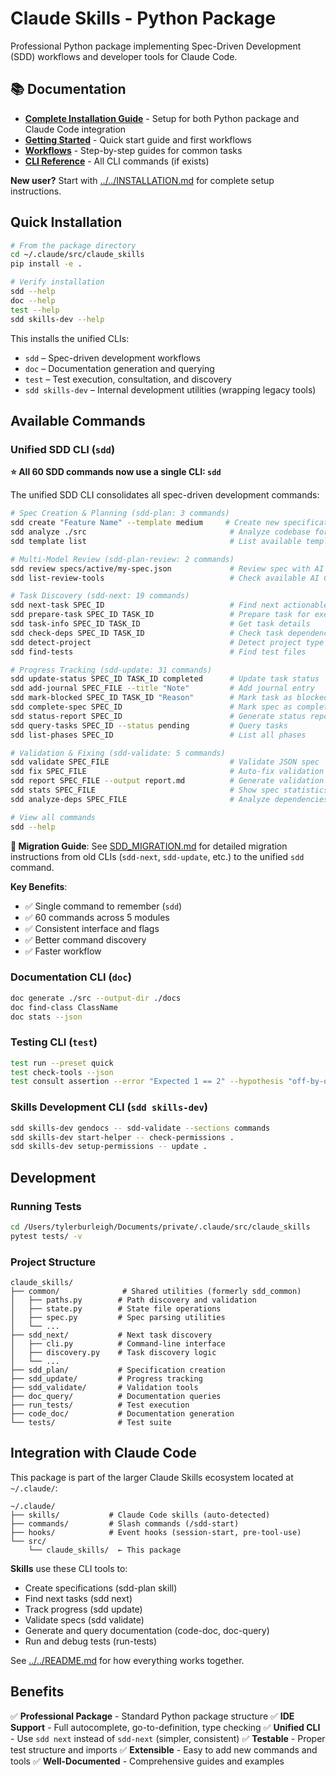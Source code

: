 # Claude Skills - Python Package

Professional Python package implementing Spec-Driven Development (SDD) workflows and developer tools for Claude Code.

## 📚 Documentation

- **[Complete Installation Guide](../../INSTALLATION.md)** - Setup for both Python package and Claude Code integration
- **[Getting Started](GETTING_STARTED.md)** - Quick start guide and first workflows
- **[Workflows](docs/workflows.md)** - Step-by-step guides for common tasks
- **[CLI Reference](docs/cli-reference.md)** - All CLI commands (if exists)

**New user?** Start with [../../INSTALLATION.md](../../INSTALLATION.md) for complete setup instructions.

## Quick Installation

```bash
# From the package directory
cd ~/.claude/src/claude_skills
pip install -e .

# Verify installation
sdd --help
doc --help
test --help
sdd skills-dev --help
```

This installs the unified CLIs:
- `sdd` – Spec-driven development workflows
- `doc` – Documentation generation and querying
- `test` – Test execution, consultation, and discovery
- `sdd skills-dev` – Internal development utilities (wrapping legacy tools)

## Available Commands

### Unified SDD CLI (`sdd`)

**⭐ All 60 SDD commands now use a single CLI: `sdd`**

The unified SDD CLI consolidates all spec-driven development commands:

```bash
# Spec Creation & Planning (sdd-plan: 3 commands)
sdd create "Feature Name" --template medium     # Create new specification
sdd analyze ./src                                # Analyze codebase for planning
sdd template list                                # List available templates

# Multi-Model Review (sdd-plan-review: 2 commands)
sdd review specs/active/my-spec.json             # Review spec with AI models
sdd list-review-tools                            # Check available AI CLI tools

# Task Discovery (sdd-next: 19 commands)
sdd next-task SPEC_ID                            # Find next actionable task
sdd prepare-task SPEC_ID TASK_ID                 # Prepare task for execution
sdd task-info SPEC_ID TASK_ID                    # Get task details
sdd check-deps SPEC_ID TASK_ID                   # Check task dependencies
sdd detect-project                               # Detect project type
sdd find-tests                                   # Find test files

# Progress Tracking (sdd-update: 31 commands)
sdd update-status SPEC_ID TASK_ID completed      # Update task status
sdd add-journal SPEC_FILE --title "Note"         # Add journal entry
sdd mark-blocked SPEC_ID TASK_ID "Reason"        # Mark task as blocked
sdd complete-spec SPEC_ID                        # Mark spec as complete
sdd status-report SPEC_ID                        # Generate status report
sdd query-tasks SPEC_ID --status pending         # Query tasks
sdd list-phases SPEC_ID                          # List all phases

# Validation & Fixing (sdd-validate: 5 commands)
sdd validate SPEC_FILE                           # Validate JSON spec
sdd fix SPEC_FILE                                # Auto-fix validation issues
sdd report SPEC_FILE --output report.md          # Generate validation report
sdd stats SPEC_FILE                              # Show spec statistics
sdd analyze-deps SPEC_FILE                       # Analyze dependencies

# View all commands
sdd --help
```

**📖 Migration Guide**: See [SDD_MIGRATION.md](./SDD_MIGRATION.md) for detailed migration instructions from old CLIs (`sdd-next`, `sdd-update`, etc.) to the unified `sdd` command.

**Key Benefits**:
- ✅ Single command to remember (`sdd`)
- ✅ 60 commands across 5 modules
- ✅ Consistent interface and flags
- ✅ Better command discovery
- ✅ Faster workflow

### Documentation CLI (`doc`)
```bash
doc generate ./src --output-dir ./docs
doc find-class ClassName
doc stats --json
```

### Testing CLI (`test`)
```bash
test run --preset quick
test check-tools --json
test consult assertion --error "Expected 1 == 2" --hypothesis "off-by-one"
```

### Skills Development CLI (`sdd skills-dev`)
```bash
sdd skills-dev gendocs -- sdd-validate --sections commands
sdd skills-dev start-helper -- check-permissions .
sdd skills-dev setup-permissions -- update .
```

## Development

### Running Tests

```bash
cd /Users/tylerburleigh/Documents/private/.claude/src/claude_skills
pytest tests/ -v
```

### Project Structure

```
claude_skills/
├── common/              # Shared utilities (formerly sdd_common)
│   ├── paths.py        # Path discovery and validation
│   ├── state.py        # State file operations
│   ├── spec.py         # Spec parsing utilities
│   └── ...
├── sdd_next/           # Next task discovery
│   ├── cli.py          # Command-line interface
│   ├── discovery.py    # Task discovery logic
│   └── ...
├── sdd_plan/           # Specification creation
├── sdd_update/         # Progress tracking
├── sdd_validate/       # Validation tools
├── doc_query/          # Documentation queries
├── run_tests/          # Test execution
├── code_doc/           # Documentation generation
└── tests/              # Test suite
```

## Integration with Claude Code

This package is part of the larger Claude Skills ecosystem located at `~/.claude/`:

```
~/.claude/
├── skills/           # Claude Code skills (auto-detected)
├── commands/         # Slash commands (/sdd-start)
├── hooks/            # Event hooks (session-start, pre-tool-use)
└── src/
    └── claude_skills/  ← This package
```

**Skills** use these CLI tools to:
- Create specifications (sdd-plan skill)
- Find next tasks (sdd next)
- Track progress (sdd update)
- Validate specs (sdd validate)
- Generate and query documentation (code-doc, doc-query)
- Run and debug tests (run-tests)

See [../../README.md](../../README.md) for how everything works together.

## Benefits

✅ **Professional Package** - Standard Python package structure
✅ **IDE Support** - Full autocomplete, go-to-definition, type checking
✅ **Unified CLI** - Use `sdd next` instead of `sdd-next` (simpler, consistent)
✅ **Testable** - Proper test structure and imports
✅ **Extensible** - Easy to add new commands and tools
✅ **Well-Documented** - Comprehensive guides and examples
